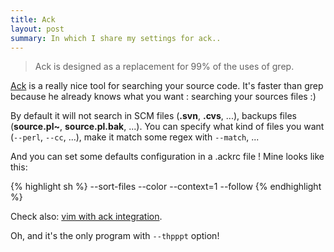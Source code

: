 ```yaml
---
title: Ack
layout: post
summary: In which I share my settings for ack..
---
```


> Ack is designed as a replacement for 99% of the uses of grep.

[Ack](https://metacpan.org/module/App::Ack) is a really nice tool for searching your source code. It's faster than grep because he already knows what you want : searching your sources files :)

By default it will not search in SCM files (**.svn**, **.cvs**, ...), backups files (**source.pl~**, **source.pl.bak**, ...). You can specify what kind of files you want (`--perl`, `--cc`, ...), make it match some regex with `--match`, ...

And you can set some defaults configuration in a .ackrc file ! Mine looks like this:

{% highlight sh %}
--sort-files
--color
--context=1
--follow
{% endhighlight %}

Check also: [vim with ack integration](http://use.perl.org/~Ovid/journal/36430?from=rss).

Oh, and it's the only program with `--thpppt` option!

